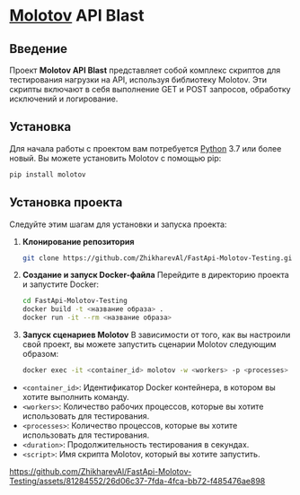 # [Molotov](https://molotov.readthedocs.io/en/stable/index.html) API Blast

## Введение

Проект **Molotov API Blast** представляет собой комплекс скриптов для тестирования нагрузки на API, используя библиотеку Molotov. Эти скрипты включают в себя выполнение GET и POST запросов, обработку исключений и логирование.

## Установка

Для начала работы с проектом вам потребуется [Python](https://www.python.org/) 3.7 или более новый. Вы можете установить Molotov с помощью pip:

```bash
pip install molotov

```
## Установка проекта

Следуйте этим шагам для установки и запуска проекта:

1. **Клонирование репозитория**
    ```bash
    git clone https://github.com/ZhikharevAl/FastApi-Molotov-Testing.git
    ```

2. **Создание и запуск Docker-файла**
   Перейдите в директорию проекта и запустите Docker:
    ```bash
    cd FastApi-Molotov-Testing
    docker build -t <название образа> .
    docker run -it --rm <название образа>
    ```
   
3. **Запуск сценариев Molotov**
   В зависимости от того, как вы настроили свой проект, вы можете запустить сценарии Molotov следующим образом:
    ```bash
   docker exec -it <container_id> molotov -w <workers> -p <processes> -d <duration> -x <script>

    ```
- `<container_id>`: Идентификатор Docker контейнера, в котором вы хотите выполнить команду.
- `<workers>`: Количество рабочих процессов, которые вы хотите использовать для тестирования.
- `<processes>`: Количество процессов, которые вы хотите использовать для тестирования.
- `<duration>`: Продолжительность тестирования в секундах.
- `<script>`: Имя скрипта Molotov, который вы хотите запустить.


https://github.com/ZhikharevAl/FastApi-Molotov-Testing/assets/81284552/26d06c37-7fda-4fca-bb72-f485476ae898
